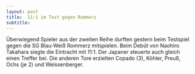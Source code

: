 ```yaml
---
layout: post
title:  11:1 im Test gegen Rommerz
subtitle:  
---
```


Überwiegend Spieler aus der zweiten Reihe durften gestern beim Testspiel gegen die SG Blau-Weiß Rommerz mitspielen. Beim Debüt von Naohiro Takahara siegte die Eintracht mit 11:1. Der Japaner steuerte auch gleich einen Treffer bei. Die anderen Tore erzielten Copado (3), Köhler, Preuß, Ochs (je 2) und Weissenberger.



